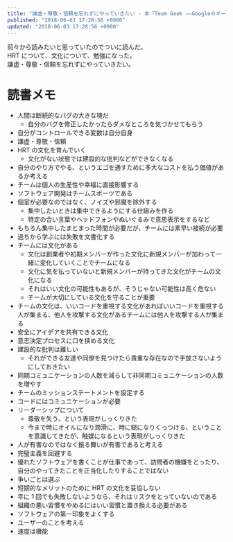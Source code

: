 ```yaml
---
title: "謙虚・尊敬・信頼を忘れずにやっていきたい - 本「Team Geek ――Googleのギークたちはいかにしてチームを作るのか」の感想"
published: "2018-06-03 17:28:56 +0900"
updated: "2018-06-03 17:28:56 +0900"
---
```


前々から読みたいと思っていたのでついに読んだ。  
HRT について、文化について、勉強になった。  
謙虚・尊敬・信頼を忘れずにやっていきたい。

# 読書メモ

- 人間は断続的なバグの大きな塊だ
    - 自分のバグを修正したかったらダメなところを気づかせてもらう
- 自分がコントロールできる変数は自分自身
- 謙虚・尊敬・信頼
- HRT の文化を育んでいく
    - 文化がない状態では建設的な批判などができなくなる
- 自分のやり方でやる、というエゴを通すために多大なコストを払う価値があるか考える
- チームは個人の生産性や幸福に直接影響する
- ソフトウェア開発はチームスポーツである
- 個室が必要なのではなく、ノイズや邪魔を除外する
    - 集中したいときは集中できるようにする仕組みを作る
    - 特定の合い言葉やヘッドフォンやぬいぐるみで意思表示をするなど
- もちろん集中したまとまった時間が必要だが、チームには素早い接続が必要
- 過ちから学ぶには失敗を文書化する
- チームには文化がある
    - 文化は創業者や初期メンバーが作った文化に新規メンバーが加わって一緒に変化していくことでチームになる
    - 文化に気を払っていないと新規メンバーが持ってきた文化がチームの文化になる
    - それはいい文化の可能性もあるが、そうじゃない可能性は高く危ない
    - チームが大切にしている文化を守ることが重要
- チームの文化は、いいコードを重視する文化があればいいコードを重視する人が集まる、他人を攻撃する文化があるチームには他人を攻撃する人が集まる
- 安全にアイデアを共有できる文化
- 意志決定プロセスに口を挟める文化
- 建設的な批判は難しい
    - それができる友達や同僚を見つけたら貴重な存在なので手放さないようにしておきたい
- 同期コミュニケーションの人数を減らして非同期コミュニケーションの人数を増やす
- チームのミッションステートメントを設定する
- コードにはコミュニケーションが必要
- リーダーシップについて
    - 尊敬を失う、という表現がしっくりきた
    - 今まで時にオイルになり潤滑に、時に糊になりくっつける、ということを意識してきたが、触媒になるという表現がしっくりきた
- 人が有害なのではなく振る舞いが有害であると考える
- 完璧主義を回避する
- 優れたソフトウェアを書くことが仕事であって、訪問者の機嫌をとったり、自分のやってきたことを正当化したりすることではない
- 争いごとは選ぶ
- 短期的なメリットのために HRT の文化を妥協しない
- 年に 1 回でも失敗しないようなら、それはリスクをとっていないのである
- 組織の悪い習慣をやめるにはいい習慣と置き換える必要がある
- ソフトウェアの第一印象をよくする
- ユーザーのことを考える
- 速度は機能
